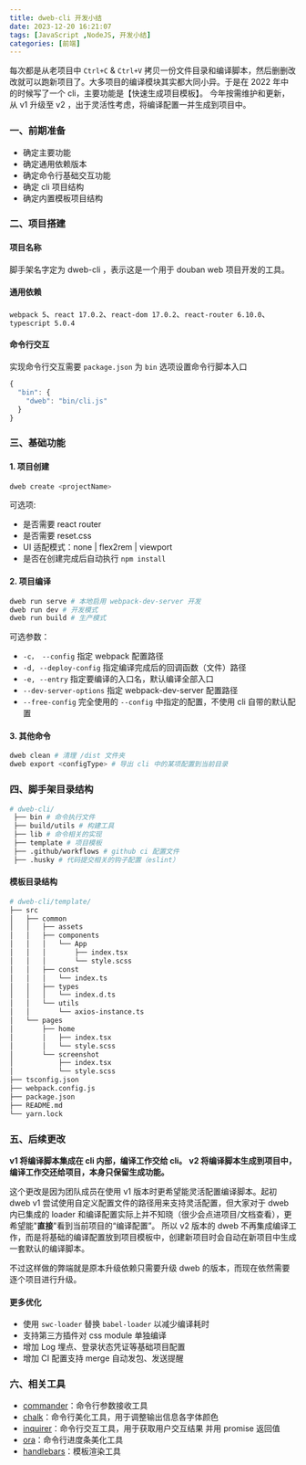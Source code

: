 ```yaml
---
title: dweb-cli 开发小结
date: 2023-12-20 16:21:07
tags: [JavaScript ,NodeJS, 开发小结]
categories: [前端]
---
```

每次都是从老项目中 `Ctrl+C` & `Ctrl+V` 拷贝一份文件目录和编译脚本，然后删删改改就可以跑新项目了。大多项目的编译模块其实都大同小异。于是在 2022 年中的时候写了一个 cli，主要功能是【快速生成项目模板】。
今年按需维护和更新，从 v1 升级至 v2 ，出于灵活性考虑，将编译配置一并生成到项目中。

<!-- more -->

### 一、前期准备
- 确定主要功能
- 确定通用依赖版本
- 确定命令行基础交互功能
- 确定 cli 项目结构
- 确定内置模板项目结构

### 二、项目搭建
#### 项目名称
脚手架名字定为 dweb-cli ，表示这是一个用于 douban web 项目开发的工具。
<!-- - 集成编译脚本：让用户可以通过 dweb-cli 直接编译脚手架生成的项目、而无需再手动配置。 -->
#### 通用依赖
`webpack 5`、`react 17.0.2`、`react-dom 17.0.2`、`react-router 6.10.0`、`typescript 5.0.4`
#### 命令行交互
实现命令行交互需要 `package.json` 为 `bin` 选项设置命令行脚本入口 
```js
{
  "bin": {
    "dweb": "bin/cli.js"
  }
}
```
### 三、基础功能
#### 1. 项目创建
```sh
dweb create <projectName>
```
可选项:
- 是否需要 react router
- 是否需要 reset.css
- UI 适配模式：none | flex2rem | viewport
- 是否在创建完成后自动执行 `npm install`

#### 2. 项目编译
```sh
dweb run serve # 本地启用 webpack-dev-server 开发
dweb run dev # 开发模式
dweb run build # 生产模式
```
可选参数：
- `-c， --config` 指定 webpack 配置路径
- `-d, --deploy-config` 指定编译完成后的回调函数（文件）路径
- `-e, --entry` 指定要编译的入口名，默认编译全部入口
- `--dev-server-options` 指定 webpack-dev-server 配置路径
- `--free-config` 完全使用的 `--config` 中指定的配置，不使用 cli 自带的默认配置

#### 3. 其他命令
```sh
dweb clean # 清理 /dist 文件夹
dweb export <configType> # 导出 cli 中的某项配置到当前目录
```
### 四、脚手架目录结构
```sh
# dweb-cli/
 ├── bin # 命令执行文件
 ├── build/utils # 构建工具
 ├── lib # 命令相关的实现
 ├── template # 项目模板
 ├── .github/workflows # github ci 配置文件
 ├── .husky # 代码提交相关的钩子配置（eslint）
```
   
#### 模板目录结构
```sh
# dweb-cli/template/
├── src
│   ├── common
│   │   ├── assets
│   │   ├── components
│   │   │   └── App
│   │   │       ├── index.tsx
│   │   │       └── style.scss
│   │   ├── const
│   │   │   └── index.ts
│   │   ├── types
│   │   │   └── index.d.ts
│   │   └── utils
│   │       └── axios-instance.ts
│   └── pages
│       ├── home
│       │   ├── index.tsx
│       │   └── style.scss
│       └── screenshot
│           ├── index.tsx
│           └── style.scss
├── tsconfig.json
├── webpack.config.js
├── package.json
├── README.md
└── yarn.lock
```
   
### 五、后续更改
__v1 将编译脚本集成在 cli 内部，编译工作交给 cli。__
__v2 将编译脚本生成到项目中，编译工作交还给项目，本身只保留生成功能。__

这个更改是因为团队成员在使用 v1 版本时更希望能灵活配置编译脚本。起初 dweb v1 尝试使用自定义配置文件的路径用来支持灵活配置，但大家对于 dweb 内已集成的 loader 和编译配置实际上并不知晓（很少会点进项目/文档查看），更希望能"__直接__"看到当前项目的“编译配置”。
所以 v2 版本的 dweb 不再集成编译工作，而是将基础的编译配置放到项目模板中，创建新项目时会自动在新项目中生成一套默认的编译脚本。

不过这样做的弊端就是原本升级依赖只需要升级 dweb 的版本，而现在依然需要逐个项目进行升级。
#### 更多优化
- 使用 `swc-loader` 替换 `babel-loader` 以减少编译耗时
- 支持第三方插件对 css module 单独编译
- 增加 Log 埋点、登录状态凭证等基础项目配置
- 增加 CI 配置支持 merge 自动发包、发送提醒

### 六、相关工具
- [commander](https://github.com/tj/commander.js)：命令行参数接收工具
- [chalk](https://github.com/chalk/chalk)：命令行美化工具，用于调整输出信息各字体颜色
- [inquirer](https://github.com/SBoudrias/Inquirer.js)：命令行交互工具，用于获取用户交互结果 并用 promise 返回值
- [ora](https://github.com/sindresorhus/ora)：命令行进度条美化工具
- [handlebars](https://github.com/handlebars-lang/handlebars.js)：模板渲染工具

